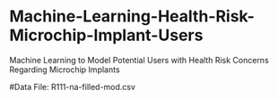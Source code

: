 # Machine-Learning-Health-Risk-Microchip-Implant-Users
Machine Learning to Model Potential Users with Health Risk Concerns Regarding Microchip Implants

#Data File:
R111-na-filled-mod.csv

#
